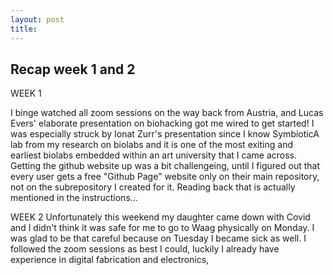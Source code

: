 ```yaml
---
layout: post
title: 
---
```




## Recap week 1 and 2

WEEK 1

I binge watched all zoom sessions on the way back from Austria, and Lucas Evers' elaborate presentation on biohacking got me wired to get started! I was especially struck by Ionat Zurr's presentation since I know SymbioticA lab from my research on biolabs and it is one of the most exiting and earliest biolabs embedded within an art university that I came across. Getting the github website up was a bit challengeing, until I figured out that every user gets a free "Github Page" website only on their main repository, not on the subrepository I created for it. Reading back that is actually mentioned in the instructions...

WEEK 2
Unfortunately this weekend my daughter came down with Covid and I didn't think it was safe for me to go to Waag physically on Monday. I was glad to be that careful because on Tuesday I became sick as well. I followed the zoom sessions as best I could, luckily I already have experience in digital fabrication and electronics, 

